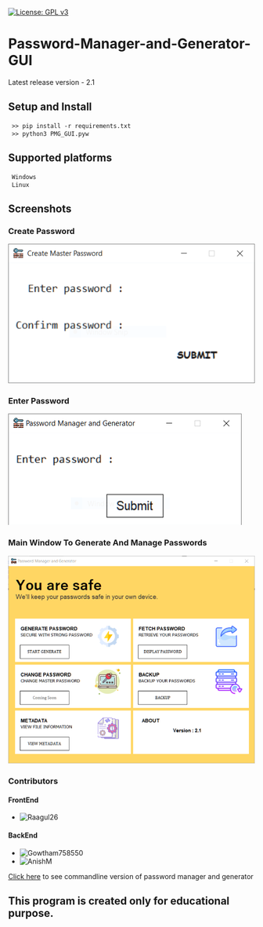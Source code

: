 [![License: GPL v3](https://img.shields.io/badge/License-GPLv3-blue.svg)](https://www.gnu.org/licenses/gpl-3.0)

# Password-Manager-and-Generator-GUI

Latest release version - 2.1


## Setup and Install
     >> pip install -r requirements.txt
     >> python3 PMG_GUI.pyw

## Supported platforms
     Windows
     Linux

## Screenshots

### Create Password
<img src='https://github.com/Raagul26/Password-Manager-and-Generator--GUI/blob/master/Screenshots/create_pwd.PNG'>

### Enter Password
<img src='https://github.com/Raagul26/Password-Manager-and-Generator--GUI/blob/master/Screenshots/enter_pwd.PNG'>

### Main Window To Generate And Manage Passwords
<img src='https://github.com/Raagul26/Password-Manager-and-Generator--GUI/blob/master/Screenshots/window.PNG'>

### Contributors 

#### FrontEnd
  * ![Raagul26](https://github.com/Raagul26/) 
#### BackEnd
  * ![Gowtham758550](https://github.com/gowtham758550/) 
  * ![AnishM](https://github.com/Anish-M-code/) 



[Click here](https://github.com/gowtham758550/password-generator-and-manager) to see commandline version of password manager and generator
     
## This program is created only for educational purpose.
